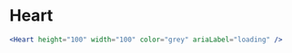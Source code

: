 ---
---

# Heart

```jsx live
<Heart height="100" width="100" color="grey" ariaLabel="loading" />
```
